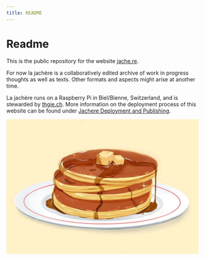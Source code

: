 ```yaml
---
title: README
---
```

# Readme
This is the public repository for the website [jache.re](https://jache.re).

For now la jachère is a collaboratively edited archive of work in progress thoughts as well as texts. Other formats and aspects might arise at another time.

La jachère runs on a Raspberry Pi in Biel/Bienne, Switzerland, and is stewarded by [thgie.ch](https://thgie.ch). More information on the deployment process of this website can be found under [Jachere Deployment and Publishing](https://jache.re/notes/jachere-publishing.html).

![pancake](assets/template/pancake.jpg)